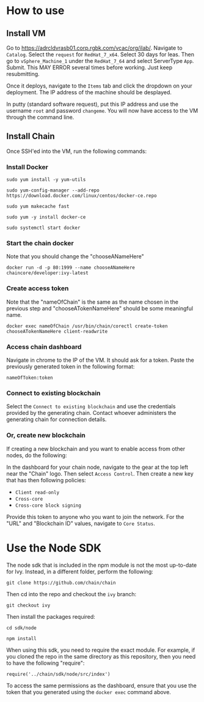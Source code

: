 # How to use

## Install VM

Go to https://adrcldvrasb01.corp.rgbk.com/vcac/org/ilab/.  Navigate to `Catalog`.  Select the `request` for `RedHat_7_x64`.  Select 30 days for leas.  Then go to `vSphere_Machine_1` under the `RedHat_7_64` and select ServerType `App`.  Submit.  This MAY ERROR several times before working.  Just keep resubmitting.

Once it deploys, navigate to the `Items` tab and click the dropdown on your deployment. The IP address of the machine should be desplayed. 

In putty (standard software request), put this IP address and use the username `root` and password `changeme`.  You will now have access to the VM through the command line.

## Install Chain

Once SSH'ed into the VM, run the following commands:

### Install Docker

`sudo yum install -y yum-utils`

`sudo yum-config-manager --add-repo https://download.docker.com/linux/centos/docker-ce.repo`


`sudo yum makecache fast`

`sudo yum -y install docker-ce`

`sudo systemctl start docker`

### Start the chain docker

Note that you should change the "chooseANameHere"

`docker run -d -p 80:1999 --name chooseANameHere chaincore/developer:ivy-latest`

### Create access token

Note that the "nameOfChain" is the same as the name chosen in the previous step and "chooseATokenNameHere" should be some meaningful name.

`docker exec nameOfChain /usr/bin/chain/corectl create-token chooseATokenNameHere client-readwrite`

### Access chain dashboard

Navigate in chrome to the IP of the VM. It should ask for a token.  Paste the previously generated token in the following format:

`nameOfToken:token`

### Connect to existing blockchain

Select the `Connect to existing blockchain` and use the credentials provided by the generating chain.  Contact whoever administers the generating chain for connection details.

### Or, create new blockchain

If creating a new blockchain and you want to enable access from other nodes, do the following:


In the dashboard for your chain node, navigate to the gear at the top left near the "Chain" logo.  Then select `Access Control`.  Then create a new key that has then following policies:

* `Client read-only`
* `Cross-core`
* `Cross-core block signing`

Provide this token to anyone who you want to join the network.  For the "URL" and "Blockchain ID" values, navigate to `Core Status`. 


# Use the Node SDK

The node sdk that is included in the npm module is not the most up-to-date for Ivy.  Instead, in a different folder, perform the following:


`git clone https://github.com/chain/chain`

Then cd into the repo and checkout the `ivy` branch:

`git checkout ivy`

Then install the packages required:

`cd sdk/node` 

`npm install`

When using this sdk, you need to require the exact module.  For example, if you cloned the repo in the same directory as this repository, then you need to have the following "require":

`require('../chain/sdk/node/src/index')`

To access the same permissions as the dashboard, ensure that you use the token that you generated using the `docker exec` command above.